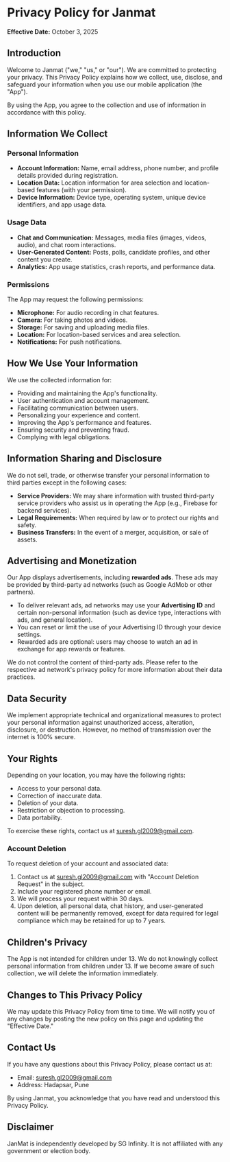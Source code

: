 # Privacy Policy for Janmat

**Effective Date:** October 3, 2025

## Introduction

Welcome to Janmat ("we," "us," or "our"). We are committed to protecting your privacy. This Privacy Policy explains how we collect, use, disclose, and safeguard your information when you use our mobile application (the "App").

By using the App, you agree to the collection and use of information in accordance with this policy.

## Information We Collect

### Personal Information
- **Account Information:** Name, email address, phone number, and profile details provided during registration.
- **Location Data:** Location information for area selection and location-based features (with your permission).
- **Device Information:** Device type, operating system, unique device identifiers, and app usage data.

### Usage Data
- **Chat and Communication:** Messages, media files (images, videos, audio), and chat room interactions.
- **User-Generated Content:** Posts, polls, candidate profiles, and other content you create.
- **Analytics:** App usage statistics, crash reports, and performance data.

### Permissions
The App may request the following permissions:
- **Microphone:** For audio recording in chat features.
- **Camera:** For taking photos and videos.
- **Storage:** For saving and uploading media files.
- **Location:** For location-based services and area selection.
- **Notifications:** For push notifications.

## How We Use Your Information

We use the collected information for:
- Providing and maintaining the App's functionality.
- User authentication and account management.
- Facilitating communication between users.
- Personalizing your experience and content.
- Improving the App's performance and features.
- Ensuring security and preventing fraud.
- Complying with legal obligations.

## Information Sharing and Disclosure

We do not sell, trade, or otherwise transfer your personal information to third parties except in the following cases:
- **Service Providers:** We may share information with trusted third-party service providers who assist us in operating the App (e.g., Firebase for backend services).
- **Legal Requirements:** When required by law or to protect our rights and safety.
- **Business Transfers:** In the event of a merger, acquisition, or sale of assets.

## Advertising and Monetization

Our App displays advertisements, including **rewarded ads**. These ads may be provided by third-party ad networks (such as Google AdMob or other partners).

* To deliver relevant ads, ad networks may use your **Advertising ID** and certain non-personal information (such as device type, interactions with ads, and general location).
* You can reset or limit the use of your Advertising ID through your device settings.
* Rewarded ads are optional: users may choose to watch an ad in exchange for app rewards or features.

We do not control the content of third-party ads. Please refer to the respective ad network's privacy policy for more information about their data practices.

## Data Security

We implement appropriate technical and organizational measures to protect your personal information against unauthorized access, alteration, disclosure, or destruction. However, no method of transmission over the internet is 100% secure.

## Your Rights

Depending on your location, you may have the following rights:
- Access to your personal data.
- Correction of inaccurate data.
- Deletion of your data.
- Restriction or objection to processing.
- Data portability.

To exercise these rights, contact us at suresh.gl2009@gmail.com.

### Account Deletion
To request deletion of your account and associated data:
1. Contact us at suresh.gl2009@gmail.com with "Account Deletion Request" in the subject.
2. Include your registered phone number or email.
3. We will process your request within 30 days.
4. Upon deletion, all personal data, chat history, and user-generated content will be permanently removed, except for data required for legal compliance which may be retained for up to 7 years.

## Children's Privacy

The App is not intended for children under 13. We do not knowingly collect personal information from children under 13. If we become aware of such collection, we will delete the information immediately.

## Changes to This Privacy Policy

We may update this Privacy Policy from time to time. We will notify you of any changes by posting the new policy on this page and updating the "Effective Date."

## Contact Us

If you have any questions about this Privacy Policy, please contact us at:
- Email: suresh.gl2009@gmail.com
- Address: Hadapsar, Pune

By using Janmat, you acknowledge that you have read and understood this Privacy Policy.
## Disclaimer

JanMat is independently developed by SG Infinity. It is not affiliated with any government or election body.